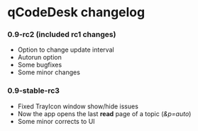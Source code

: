 # qCodeDesk changelog

### 0.9-rc2 (included rc1 changes)
- Option to change update interval
- Autorun option
- Some bugfixes
- Some minor changes

### 0.9-stable-rc3
- Fixed TrayIcon window show/hide issues
- Now the app opens the last __read__ page of a topic (_&p=auto_)
- Some minor corrects to UI
